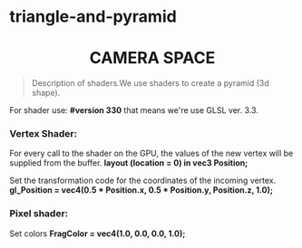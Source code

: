 # triangle-and-pyramid
<h1 align="center"> CAMERA SPACE </h1>

>Description of shaders.We use shaders to create a pyramid (3d shape).

For shader use: **#version 330** that means we're use GLSL ver. 3.3.

<h3>Vertex Shader:</h3>

For every call to the shader on the GPU, the values of the new vertex will be supplied from the buffer.
**layout (location = 0) in vec3 Position;** 

Set the transformation code for the coordinates of the incoming vertex.
**gl_Position = vec4(0.5 * Position.x, 0.5 * Position.y, Position.z, 1.0);** 

<h3>Pixel shader:</h3> 

Set colors
**FragColor = vec4(1.0, 0.0, 0.0, 1.0);**
